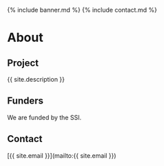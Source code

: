 {% include banner.md %} 
{% include contact.md %}

# About

## Project
{{ site.description }}

## Funders
We are funded by the SSI.

## Contact
[{{ site.email }}](mailto:{{ site.email }})

